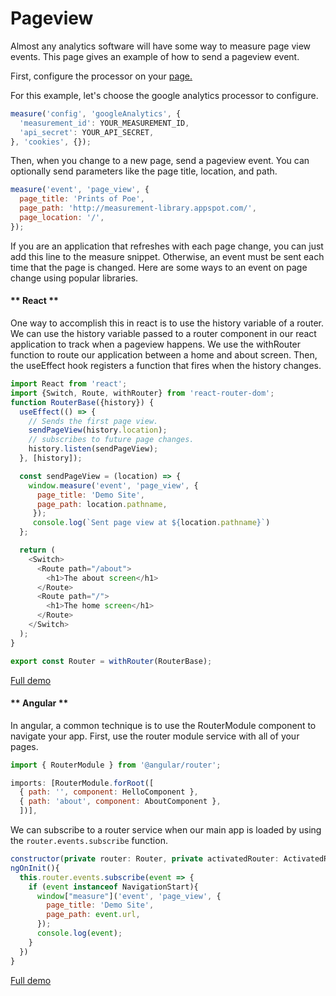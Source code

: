 # Pageview
Almost any analytics software will have some way to measure page view events. This page
gives an example of how to send a pageview event.

First, configure the processor on your [page.](https://googleinterns.github.io/measurement-library/#/?id=installation)

For this example, let's choose the google analytics processor to configure.
```js
measure('config', 'googleAnalytics', {
  'measurement_id': YOUR_MEASUREMENT_ID,
  'api_secret': YOUR_API_SECRET,
}, 'cookies', {});
```

Then, when you change to a new page, send a pageview event. You can optionally send parameters like the
page title, location, and path.
```js
measure('event', 'page_view', {
  page_title: 'Prints of Poe',
  page_path: 'http://measurement-library.appspot.com/',
  page_location: '/',
});
```

If you are an application that refreshes with each page change, you can just add this line to the measure snippet.
Otherwise, an event must be sent each time that the page is changed. Here are some ways to an event on page change using popular libraries.

<!-- tabs:start -->
#### ** React **
One way to accomplish this in react is to use the history variable of a router.
We can use the history variable passed to a router component in our react application to track when a pageview happens.
We use the withRouter function to route our application between a home and about screen.
Then, the useEffect hook registers a function that fires when the history changes.

```js
import React from 'react';
import {Switch, Route, withRouter} from 'react-router-dom';
function RouterBase({history}) {
  useEffect(() => {
    // Sends the first page view.
    sendPageView(history.location);
    // subscribes to future page changes.
    history.listen(sendPageView);
  }, [history]);

  const sendPageView = (location) => {
    window.measure('event', 'page_view', {
      page_title: 'Demo Site',
      page_path: location.pathname,
     });
     console.log(`Sent page view at ${location.pathname}`)
  };

  return (
    <Switch>
      <Route path="/about">
        <h1>The about screen</h1>
      </Route>
      <Route path="/">
        <h1>The home screen</h1>
      </Route>
    </Switch>
  );
}

export const Router = withRouter(RouterBase);
```

[Full demo](https://stackblitz.com/edit/react-7gyfv7)

#### ** Angular **
In angular, a common technique is to use the RouterModule component to navigate
your app. First, use the router module service with all of your pages.
```js
import { RouterModule } from '@angular/router';

imports: [RouterModule.forRoot([
  { path: '', component: HelloComponent },
  { path: 'about', component: AboutComponent },
  ])],
```

We can subscribe to a router service when our main app
is loaded by using the `router.events.subscribe` function.
```js
constructor(private router: Router, private activatedRouter: ActivatedRoute){}
ngOnInit(){
  this.router.events.subscribe(event => {
    if (event instanceof NavigationStart){
      window["measure"]('event', 'page_view', {
        page_title: 'Demo Site',
        page_path: event.url,
      });
      console.log(event);
    }
  })
}
```
[Full demo](https://angular-ivy-uogmce.stackblitz.io)

<!-- tabs:end -->
